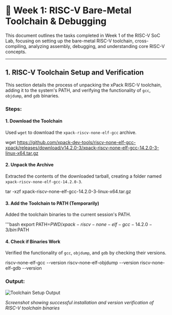 # 🔗 Week 1: RISC-V Bare-Metal Toolchain & Debugging

This document outlines the tasks completed in Week 1 of the RISC-V SoC Lab, focusing on setting up the bare-metal RISC-V toolchain, cross-compiling, analyzing assembly, debugging, and understanding core RISC-V concepts.

---

## 1. RISC-V Toolchain Setup and Verification

This section details the process of unpacking the xPack RISC-V toolchain, adding it to the system's PATH, and verifying the functionality of `gcc`, `objdump`, and `gdb` binaries.

### Steps:

#### 1. Download the Toolchain
Used `wget` to download the `xpack-riscv-none-elf-gcc` archive.

wget https://github.com/xpack-dev-tools/riscv-none-elf-gcc-xpack/releases/download/v14.2.0-3/xpack-riscv-none-elf-gcc-14.2.0-3-linux-x64.tar.gz


#### 2. Unpack the Archive
Extracted the contents of the downloaded tarball, creating a folder named `xpack-riscv-none-elf-gcc-14.2.0-3`.

tar -xzf xpack-riscv-none-elf-gcc-14.2.0-3-linux-x64.tar.gz


#### 3. Add the Toolchain to PATH (Temporarily)
Added the toolchain binaries to the current session's PATH.

'''bash export PATH=$PWD/xpack-riscv-none-elf-gcc-14.2.0-3/bin:$PATH


#### 4. Check if Binaries Work
Verified the functionality of `gcc`, `objdump`, and `gdb` by checking their versions.

riscv-none-elf-gcc --version
riscv-none-elf-objdump --version
riscv-none-elf-gdb --version

### Output:
![Toolchain Setup Output](screenshots/task1_toolchain_verification.png)

*Screenshot showing successful installation and version verification of RISC-V toolchain binaries*
